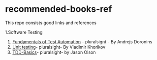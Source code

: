 # recommended-books-ref

This repo consists good links and references 

1.Software Testing 

  1. [Fundamentals of Test Automation](https://app.pluralsight.com/course-player?clipId=ee2efd0c-c3b0-4b04-a34f-715533e022c3) - pluralsignt - By Andrejs Doronins
  2. [Unit testing](https://app.pluralsight.com/library/courses/pragmatic-unit-testing/table-of-contents)- pluralsight- By Vladimir Khorikov
  3. [TDD-Basics](https://app.pluralsight.com/course-player?clipId=c9abb5a7-5203-4d22-a695-6c0d1eaf0164)- pluralsight- by Jason Olson
